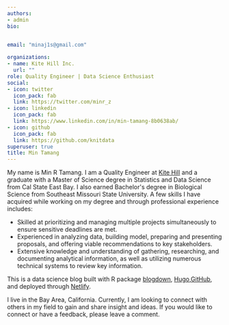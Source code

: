 ```yaml
---
authors:
- admin
bio: 

    
email: "minaj1s@gmail.com"

organizations:
- name: Kite Hill Inc.
  url: ""
role: Quality Engineer | Data Science Enthusiast
social:
- icon: twitter
  icon_pack: fab
  link: https://twitter.com/minr_z
- icon: linkedin
  icon_pack: fab
  link: https://www.linkedin.com/in/min-tamang-8b0638ab/
- icon: github
  icon_pack: fab
  link: https://github.com/knitdata
superuser: true
title: Min Tamang
---
```


My name is Min R Tamang. I am a Quality Engineer at [Kite Hill](https://www.kite-hill.com/) and a graduate with a Master of Science degree in Statistics and Data Science from Cal State East Bay. I also earned Bachelor's degree in Biological Science from Southeast Missouri State University. A few skills I have acquired while working on my degree and through professional experience includes:
* Skilled at prioritizing and managing multiple projects simultaneously to ensure sensitive deadlines are met.
* Experienced in analyzing data, building model, preparing and presenting proposals, and offering viable recommendations to key stakeholders.
* Extensive knowledge and understanding of gathering, researching, and documenting analytical information, as well as utilizing numerous technical systems to review key information.

This is a data science blog built with R package [blogdown](https://cran.r-project.org/web/packages/blogdown/index.html), [Hugo](https://gohugo.io/),[GitHub](https://github.com/knitdata/minrblog), and deployed through [Netlify](https://www.netlify.com/). 

I live in the Bay Area, California. Currently, I am looking to connect with others in my field to gain and share insight and ideas. If you would like to connect or have a feedback, please leave a comment. 
